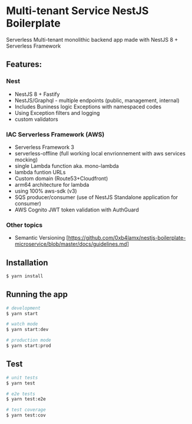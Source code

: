 # Multi-tenant Service NestJS Boilerplate 

Serverless Multi-tenant monolithic backend app made with NestJS 8 + Serverless Framework

## Features: 

### Nest
* NestJS 8 + Fastify
* NestJS/Graphql - multiple endpoints (public, management, internal)
* Includes Buniness logic Exceptions with namespaced codes
* Using Exception filters and logging
* custom validators
### IAC Serverless Framework (AWS)
* Serverless Framework 3
* serverless-offline (full working local envrionnement with aws services mocking)
* single Lambda function aka. mono-lambda
* lambda funtion URLs
* Custom domain (Route53+Cloudfront)
* arm64 architecture for lambda
* using 100% aws-sdk (v3)
* SQS producer/consumer (use of NestJS Standalone application for consumer)
* AWS Cognito JWT token validation with AuthGuard

### Other topics
* Semantic Versioning
  [https://github.com/0xb4lamx/nestjs-boilerplate-microservice/blob/master/docs/guidelines.md]

    
## Installation

```bash
$ yarn install
```

## Running the app

```bash
# development
$ yarn start

# watch mode
$ yarn start:dev

# production mode
$ yarn start:prod
```

## Test

```bash
# unit tests
$ yarn test

# e2e tests
$ yarn test:e2e

# test coverage
$ yarn test:cov
```
